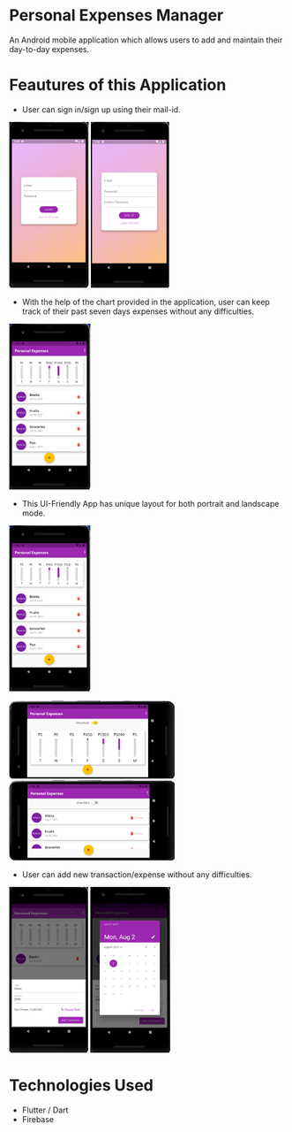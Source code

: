 # Personal Expenses Manager
An Android mobile application which allows users to add and maintain their day-to-day expenses.

# Feautures of this Application
* User can sign in/sign up using their mail-id.

<img src="images/login.png" height="300"> <img src="images/signup.png" height="300">


* With the help of the chart provided in the application, user can keep track of their past seven days expenses without any difficulties. 

<img src="images/chart_Screen.png" height="300">

* This UI-Friendly App has unique layout for both portrait and landscape mode.

<img src="images/chart_Screen.png" height="300">  

<img src="images/landscape_view_chart.png" width="300">  <img src="images/landscape_view_list.png" width="300">

* User can add new transaction/expense without any difficulties.


<img src="images/add_view.png" height="300"> <img src="images/select_date.png" height="300">

# Technologies Used
* Flutter / Dart
* Firebase
